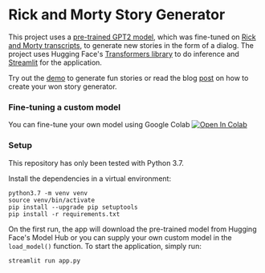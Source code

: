 # Rick and Morty Story Generator
This project uses a [pre-trained GPT2 model](https://huggingface.co/gpt2), which was fine-tuned on [Rick and Morty transcripts](https://rickandmorty.fandom.com/wiki/Category:Transcripts), to generate new stories in the form of a dialog. The project uses Hugging Face's [Transformers library](https://github.com/huggingface/transformers) to do inference and [Streamlit](https://www.streamlit.io/) for the application. 

Try out the [demo](https://share.streamlit.io/e-tony/story_generator_rnm/main/app.py) to generate fun stories or read the blog [post](https://towardsdatascience.com/rick-and-morty-story-generation-with-gpt2-using-transformers-and-streamlit-in-57-lines-of-code-8f81a8f92692) on how to create your won story generator.

### Fine-tuning a custom model

You can fine-tune your own model using Google Colab [![Open In Colab](https://colab.research.google.com/assets/colab-badge.svg)](https://colab.research.google.com/drive/1opXtwhZ02DjdyoVlafiF3Niec4GqPJvC?usp=sharing)

### Setup

This repository has only been tested with Python 3.7. 

Install the dependencies in a virtual environment:
```
python3.7 -m venv venv
source venv/bin/activate
pip install --upgrade pip setuptools
pip install -r requirements.txt
```

On the first run, the app will download the pre-trained model from Hugging Face's Model Hub or you can supply your own custom model in the `load_model()` function. To start the application, simply run:
```
streamlit run app.py
```
